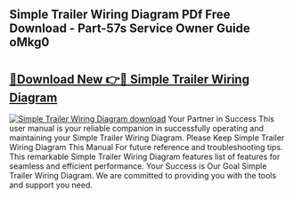 ## Simple Trailer Wiring Diagram PDf Free Download - Part-57s Service Owner Guide oMkg0

# <h2><a href="http://dfjpn3s.blite.top/?on=Simple+Trailer+Wiring+Diagram">🔗Download New 👉🔴 Simple Trailer Wiring Diagram</a></h2>

[![Simple Trailer Wiring Diagram download](https://i.imgur.com/lujVjoI.png)](http://dfjpn3s.blite.top/?on=Simple+Trailer+Wiring+Diagram)
Your Partner in Success This user manual is your reliable companion in successfully operating and maintaining your Simple Trailer Wiring Diagram. Please Keep Simple Trailer Wiring Diagram This Manual For future reference and troubleshooting tips. This remarkable Simple Trailer Wiring Diagram features list of features for seamless and efficient performance. Your Success is Our Goal Simple Trailer Wiring Diagram. We are committed to providing you with the tools and support you need.
